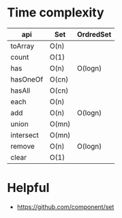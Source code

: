 # Time complexity

api      |Set   |OrdredSet
---------|------|---------
toArray  |O(n)  |
count    |O(1)  |
has      |O(n)  |O(logn)
hasOneOf |O(cn) |
hasAll   |O(cn) |
each     |O(n)  |
add      |O(n)  |O(logn)
union    |O(mn) |
intersect|O(mn) |
remove   |O(n)  |O(logn)
clear    |O(1)  |

# Helpful
- https://github.com/component/set